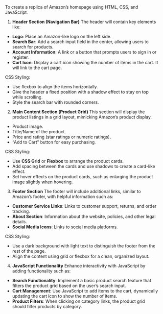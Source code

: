 To create a replica of Amazon’s homepage using HTML, CSS, and JavaScript.

1. **Header Section (Navigation Bar)**
The header will contain key elements like:
- **Logo**: Place an Amazon-like logo on the left side.
- **Search Bar**: Add a search input field in the center, allowing users to search for products.
- **Account Information**: A link or a button that prompts users to sign in or register.
- **Cart Icon**: Display a cart icon showing the number of items in the cart. It will link to the cart page.

CSS Styling:
- Use flexbox to align the items horizontally.
- Give the header a fixed position with a shadow effect to stay on top while scrolling.
- Style the search bar with rounded corners.

2. **Main Content Section (Product Grid)**
This section will display the product listings in a grid layout, mimicking Amazon’s product display.

  - Product image.
  - Title/Name of the product.
  - Price and rating (star ratings or numeric ratings).
  - “Add to Cart” button for easy purchasing.

CSS Styling:
- Use **CSS Grid** or **Flexbox** to arrange the product cards.
- Add spacing between the cards and use shadows to create a card-like effect.
- Set hover effects on the product cards, such as enlarging the product image slightly when hovering.
  
3. **Footer Section**
The footer will include additional links, similar to Amazon’s footer, with helpful information such as:

- **Customer Service Links**: Links to customer support, returns, and order tracking.
- **About Section**: Information about the website, policies, and other legal details.
- **Social Media Icons**: Links to social media platforms.

 CSS Styling:
- Use a dark background with light text to distinguish the footer from the rest of the page.
- Align the content using grid or flexbox for a clean, organized layout.

 4. **JavaScript Functionality**
Enhance interactivity with JavaScript by adding functionality such as:

- **Search Functionality**: Implement a basic product search feature that filters the product grid based on the user’s search input.
- **Cart Management**: Use JavaScript to add items to the cart, dynamically updating the cart icon to show the number of items.
- **Product Filters**: When clicking on category links, the product grid should filter products by category.
